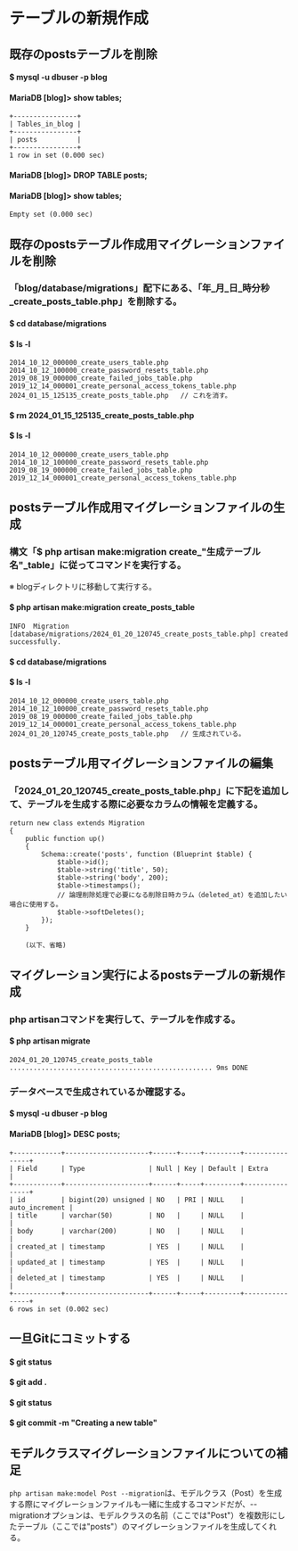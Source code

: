 # テーブルの新規作成

## 既存のpostsテーブルを削除

#### $ mysql -u dbuser -p blog
#### MariaDB [blog]> show tables;

    +----------------+
    | Tables_in_blog |
    +----------------+
    | posts          |
    +----------------+
    1 row in set (0.000 sec)

#### MariaDB [blog]> DROP TABLE posts;
#### MariaDB [blog]> show tables;

    Empty set (0.000 sec)

## 既存のpostsテーブル作成用マイグレーションファイルを削除

### 「blog/database/migrations」配下にある、「年_月_日_時分秒_create_posts_table.php」を削除する。
#### $ cd database/migrations
#### $ ls -l

    2014_10_12_000000_create_users_table.php
    2014_10_12_100000_create_password_resets_table.php
    2019_08_19_000000_create_failed_jobs_table.php
    2019_12_14_000001_create_personal_access_tokens_table.php
    2024_01_15_125135_create_posts_table.php   // これを消す。

#### $ rm 2024_01_15_125135_create_posts_table.php
#### $ ls -l

    2014_10_12_000000_create_users_table.php
    2014_10_12_100000_create_password_resets_table.php
    2019_08_19_000000_create_failed_jobs_table.php
    2019_12_14_000001_create_personal_access_tokens_table.php

## postsテーブル作成用マイグレーションファイルの生成

### 構文「$ php artisan make:migration create_"生成テーブル名"_table」に従ってコマンドを実行する。
※ blogディレクトリに移動して実行する。
#### $ php artisan make:migration create_posts_table

    INFO  Migration [database/migrations/2024_01_20_120745_create_posts_table.php] created successfully.

#### $ cd database/migrations
#### $ ls -l

    2014_10_12_000000_create_users_table.php
    2014_10_12_100000_create_password_resets_table.php
    2019_08_19_000000_create_failed_jobs_table.php
    2019_12_14_000001_create_personal_access_tokens_table.php
    2024_01_20_120745_create_posts_table.php   // 生成されている。

## postsテーブル用マイグレーションファイルの編集

### 「2024_01_20_120745_create_posts_table.php」に下記を追加して、テーブルを生成する際に必要なカラムの情報を定義する。

    return new class extends Migration
    {
        public function up()
        {
            Schema::create('posts', function (Blueprint $table) {
                $table->id();
                $table->string('title', 50);
                $table->string('body', 200);
                $table->timestamps();
                // 論理削除処理で必要になる削除日時カラム（deleted_at）を追加したい場合に使用する。
                $table->softDeletes();
            });
        }
        
        (以下、省略)

## マイグレーション実行によるpostsテーブルの新規作成

### php artisanコマンドを実行して、テーブルを作成する。
#### $ php artisan migrate

    2024_01_20_120745_create_posts_table ................................................... 9ms DONE

### データベースで生成されているか確認する。
#### $ mysql -u dbuser -p blog
#### MariaDB [blog]> DESC posts;

    +------------+---------------------+------+-----+---------+----------------+
    | Field      | Type                | Null | Key | Default | Extra          |
    +------------+---------------------+------+-----+---------+----------------+
    | id         | bigint(20) unsigned | NO   | PRI | NULL    | auto_increment |
    | title      | varchar(50)         | NO   |     | NULL    |                |
    | body       | varchar(200)        | NO   |     | NULL    |                |
    | created_at | timestamp           | YES  |     | NULL    |                |
    | updated_at | timestamp           | YES  |     | NULL    |                |
    | deleted_at | timestamp           | YES  |     | NULL    |                |
    +------------+---------------------+------+-----+---------+----------------+
    6 rows in set (0.002 sec)

## 一旦Gitにコミットする

#### $ git status
#### $ git add .
#### $ git status
#### $ git commit -m "Creating a new table"

## モデルクラスマイグレーションファイルについての補足

`php artisan make:model Post --migration`は、モデルクラス（Post）を生成する際にマイグレーションファイルも一緒に生成するコマンドだが、--migrationオプションは、モデルクラスの名前（ここでは"Post"）を複数形にしたテーブル（ここでは"posts"）のマイグレーションファイルを生成してくれる。